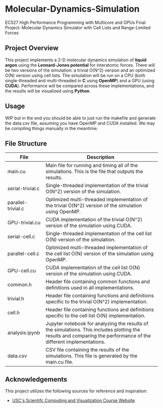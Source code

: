 # Molecular-Dynamics-Simulation

EC527 High Performance Programming with Multicore and GPUs Final Project: Molecular Dynamics Simulator with Cell Lists and Range-Limited Forces

## Project Overview

This project implements a 2-D molecular dynamics simulation of **liquid argon** using the **Lennard-Jones potential** for interatomic forces. There will be two versions of the simulation: a trivial O(N^2) version and an optimized O(N) version using cell lists. The simulation will be run on a CPU (both single-threaded and multi-threaded in **C** using **OpenMP**) and a GPU (using **CUDA**). Performance will be compared across these implementations, and the results will be visualized using **Python**.

## Usage

WIP but in the end you should be able to just run the makefile and generate the data.csv file, assuming you have OpenMP and CUDA installed. We may be compiling things manually in the meantime.

## File Structure

| File | Description |
| ---- | ----------- |
| main.cu | Main file for running and timing all of the simulations. This is the file that outputs the results. |
| serial-trivial.c | Single-threaded implementation of the trivial O(N^2) version of the simulation. |
| parallel-trivial.c | Optimized multi-threaded implementation of the trivial O(N^2) version of the simulation using OpenMP. |
| GPU-trivial.cu | CUDA implementation of the trivial O(N^2) version of the simulation using CUDA. |
| serial-cell.c | Single-threaded implementation of the cell list O(N) version of the simulation. |
| parallel-cell.c | Optimized multi-threaded implementation of the cell list O(N) version of the simulation using OpenMP. |
| GPU-cell.cu | CUDA implementation of the cell list O(N) version of the simulation using CUDA. |
| common.h | Header file containing common functions and definitions used in all implementations. |
| trivial.h | Header file containing functions and definitions specific to the trivial O(N^2) implementation. |
| cell.h | Header file containing functions and definitions specific to the cell list O(N) implementation. |
| analysis.ipynb | Jupyter notebook for analyzing the results of the simulations. This includes plotting the results and comparing the performance of the different implementations. |
| data.csv | CSV file containing the results of the simulations. This file is generated by the main.cu file. |

## Acknowledgements

This project utilizes the following sources for reference and inspiration:
- [USC's Scientifc Computing and Visualization Course Website](https://aiichironakano.github.io/cs596-lecture.html)
